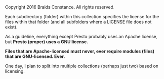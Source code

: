 Copyright 2016 Braids Constance.  All rights reserved.

Each subdirectory (folder) within this collection specifies the license for the files within that folder (and all subfolders where a LICENSE file does not exist).

As a guideline, everything except Presto <emphasis>probably</emphasis> uses an Apache license, but <strong>Presto (proper) uses a GNU license.</strong>

<strong>Files that are Apache-licensed must never, ever require modules (files) that are GNU-licensed.  Ever.</strong>

One day, I plan to split into multiple collections (perhaps just two) based on licensing.
